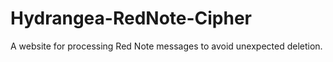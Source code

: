 # Hydrangea-RedNote-Cipher

A website for processing Red Note messages to avoid unexpected deletion.
